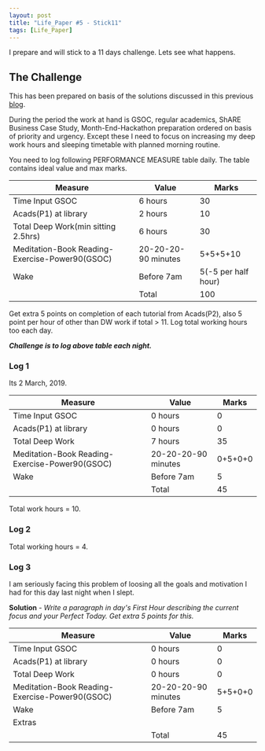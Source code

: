 ```yaml
---
layout: post
title: "Life_Paper #5 - Stick11"
tags: [Life_Paper]
---
```

I prepare and will stick to a 11 days challenge. Lets see what happens.

## The Challenge
This has been prepared on basis of the solutions discussed in this previous [blog](https://codekaust.github.io/2019/02/27/Life_Paper-Review-and-Strategize.html).

During the period the work at hand is GSOC, regular academics, ShARE Business Case Study, Month-End-Hackathon preparation ordered on basis of priority and urgency. Except these I need to focus on increasing my deep work hours and sleeping timetable with planned morning routine.

You need to log following PERFORMANCE MEASURE table daily. The table contains ideal value and max marks.

|Measure|Value|Marks|
|-|-|-|
|Time Input GSOC|6 hours|30|
|Acads(P1) at library|2 hours|10|
|Total Deep Work(min sitting 2.5hrs)|6 hours|30|
|Meditation-Book Reading-Exercise-Power90(GSOC)|20-20-20-90 minutes|5+5+5+10|
|Wake|Before 7am|5(-5 per half hour)|
||Total|100|

Get extra 5 points on completion of each tutorial from Acads(P2), also 5 point per hour of other than DW work if total > 11. Log total working hours too each day.

***Challenge is to log above table each night.***

### Log 1
Its 2 March, 2019.

|Measure|Value|Marks|
|-|-|-|
|Time Input GSOC|0 hours|0|
|Acads(P1) at library|0 hours|0|
|Total Deep Work|7 hours|35|
|Meditation-Book Reading-Exercise-Power90(GSOC)|20-20-20-90 minutes|0+5+0+0|
|Wake|Before 7am|5|
||Total|45|

Total work hours = 10.

### Log 2
Total working hours = 4.
### Log 3
I am seriously facing this problem of loosing all the goals and motivation I had for this day last night when I slept.

**Solution** - *Write a paragraph in day's First Hour describing the current focus and your Perfect Today. Get extra 5 points for this.*

|Measure|Value|Marks|
|-|-|-|
|Time Input GSOC|0 hours|0|
|Acads(P1) at library|0 hours|0|
|Total Deep Work|0 hours|0|
|Meditation-Book Reading-Exercise-Power90(GSOC)|20-20-20-90 minutes|5+5+0+0|
|Wake|Before 7am|5|
|Extras|||
||Total|45|
